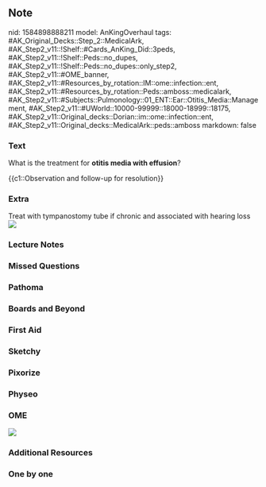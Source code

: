 ## Note
nid: 1584898888211
model: AnKingOverhaul
tags: #AK_Original_Decks::Step_2::MedicalArk, #AK_Step2_v11::!Shelf::#Cards_AnKing_Did::3peds, #AK_Step2_v11::!Shelf::Peds::no_dupes, #AK_Step2_v11::!Shelf::Peds::no_dupes::only_step2, #AK_Step2_v11::#OME_banner, #AK_Step2_v11::#Resources_by_rotation::IM::ome::infection::ent, #AK_Step2_v11::#Resources_by_rotation::Peds::amboss::medicalark, #AK_Step2_v11::#Subjects::Pulmonology::01_ENT::Ear::Otitis_Media::Management, #AK_Step2_v11::#UWorld::10000-99999::18000-18999::18175, #AK_Step2_v11::Original_decks::Dorian::im::ome::infection::ent, #AK_Step2_v11::Original_decks::MedicalArk::peds::amboss
markdown: false

### Text
What is the treatment for <b>otitis media with effusion</b>?
<div>
  {{c1::Observation and follow-up for resolution}}
</div>

### Extra
<div>
  Treat with tympanostomy tube if chronic and associated with
  hearing loss
</div><img src=
"paste-c7de722da3c69b1b1f51bcd47a78574c54998638.jpg">

### Lecture Notes


### Missed Questions


### Pathoma


### Boards and Beyond


### First Aid


### Sketchy


### Pixorize


### Physeo


### OME
<div class="ome-widget">
  <a href="https://onlinemeded.org?ref=anki"><img src=
  "_OME_AnkiFlashcards_General_4.png"></a>
</div>

### Additional Resources


### One by one

